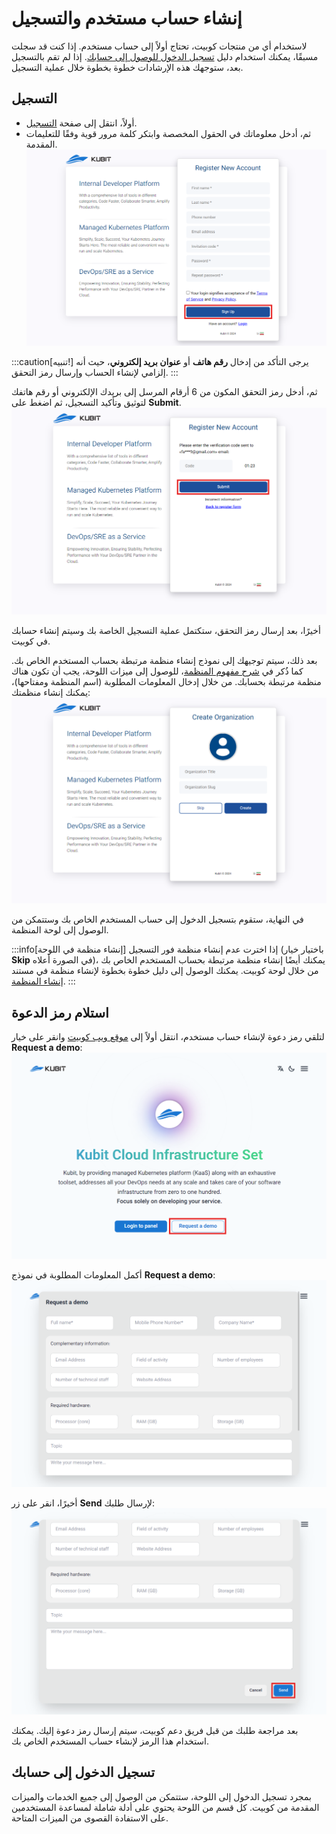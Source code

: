 # إنشاء حساب مستخدم والتسجيل

لاستخدام أي من منتجات كوبيت، تحتاج أولاً إلى حساب مستخدم. إذا كنت قد سجلت مسبقًا، يمكنك استخدام دليل [تسجيل الدخول للوصول إلى حسابك](../login). إذا لم تقم بالتسجيل بعد، ستوجهك هذه الإرشادات خطوة بخطوة خلال عملية التسجيل.

## التسجيل

- أولاً، انتقل إلى صفحة [التسجيل](https://panel.kubit.ir/en/register).
- ثم، أدخل معلوماتك في الحقول المخصصة وابتكر كلمة مرور قوية وفقًا للتعليمات المقدمة.
  ![Register: register form](register-form.png)

:::caution[تنبیه!]
يرجى التأكد من إدخال **رقم هاتف** أو **عنوان بريد إلكتروني**، حيث أنه إلزامي لإنشاء الحساب وإرسال رمز التحقق.
:::

ثم، أدخل رمز التحقق المكون من 6 أرقام المرسل إلى بريدك الإلكتروني أو رقم هاتفك لتوثيق وتأكيد التسجيل، ثم اضغط على **Submit**.
![Register: enter confirm code](enter-confirm-code-register.png)

أخيرًا، بعد إرسال رمز التحقق، ستكتمل عملية التسجيل الخاصة بك وسيتم إنشاء حسابك في كوبيت.

بعد ذلك، سيتم توجيهك إلى نموذج إنشاء منظمة مرتبطة بحساب المستخدم الخاص بك. كما ذُكر في [شرح مفهوم المنظمة](../#organization)، للوصول إلى ميزات اللوحة، يجب أن تكون هناك منظمة مرتبطة بحسابك. من خلال إدخال المعلومات المطلوبة (اسم المنظمة ومفتاحها)، يمكنك إنشاء منظمتك:
![Organization: create org after register](create-org-after-register.png)

في النهاية، ستقوم بتسجيل الدخول إلى حساب المستخدم الخاص بك وستتمكن من الوصول إلى لوحة المنظمة.

:::info[إنشاء منظمة في اللوحة]
إذا اخترت عدم إنشاء منظمة فور التسجيل (باختيار خيار **Skip** في الصورة أعلاه)، يمكنك أيضًا إنشاء منظمة مرتبطة بحساب المستخدم الخاص بك من خلال لوحة كوبيت. يمكنك الوصول إلى دليل خطوة بخطوة لإنشاء منظمة في مستند [إنشاء المنظمة](../panel#create-organization).
:::

## استلام رمز الدعوة

لتلقي رمز دعوة لإنشاء حساب مستخدم، انتقل أولاً إلى [موقع ويب كوبيت](https://kubit.ir/en/) وانقر على خيار **Request a demo**:
![Register: demo btn](demo-btn.png)

أكمل المعلومات المطلوبة في نموذج **Request a demo**:
![Register: demo form](demo-form.png)

أخيرًا، انقر على زر **Send** لإرسال طلبك:
![Register: submit demo form](demo-form-submit.png)

بعد مراجعة طلبك من قبل فريق دعم كوبيت، سيتم إرسال رمز دعوة إليك. يمكنك استخدام هذا الرمز لإنشاء حساب المستخدم الخاص بك.

## تسجيل الدخول إلى حسابك

بمجرد تسجيل الدخول إلى اللوحة، ستتمكن من الوصول إلى جميع الخدمات والميزات المقدمة من كوبيت. كل قسم من اللوحة يحتوي على أدلة شاملة لمساعدة المستخدمين على الاستفادة القصوى من الميزات المتاحة.
